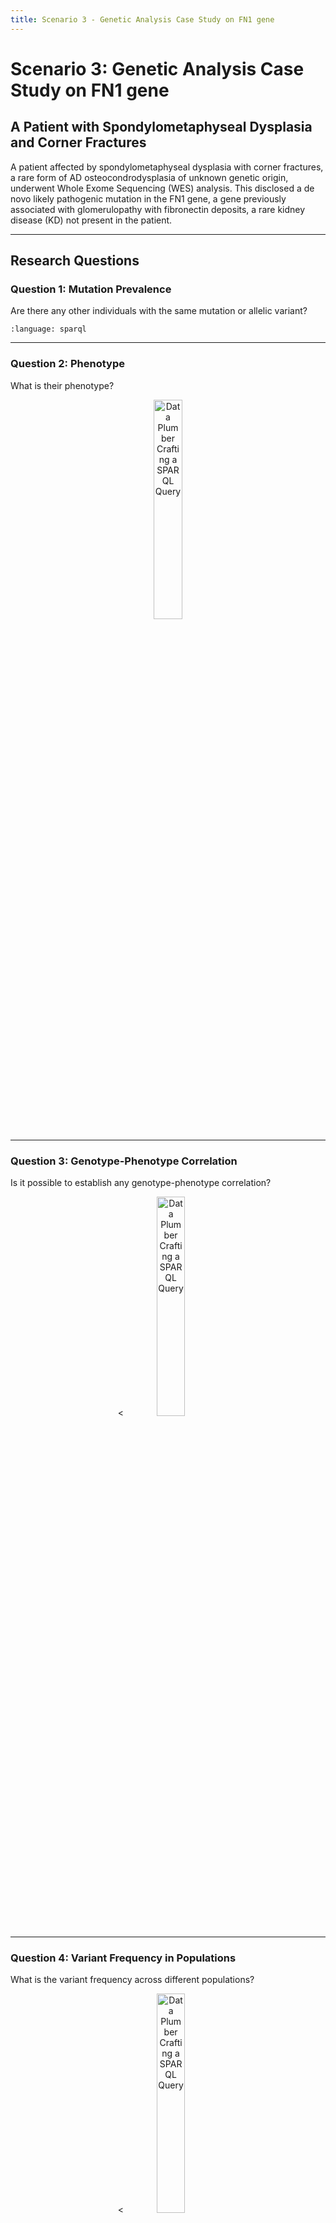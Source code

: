 ```yaml
---
title: Scenario 3 - Genetic Analysis Case Study on FN1 gene
---
```


# Scenario 3: Genetic Analysis Case Study on FN1 gene
## A Patient with Spondylometaphyseal Dysplasia and Corner Fractures

A patient affected by spondylometaphyseal dysplasia with corner fractures, a rare form of AD osteocondrodysplasia of unknown genetic origin, underwent Whole Exome Sequencing (WES) analysis. This disclosed a de novo likely pathogenic mutation in the FN1 gene, a gene previously associated with glomerulopathy with fibronectin deposits, a rare kidney disease (KD) not present in the patient.

---

## Research Questions

### Question 1: Mutation Prevalence
Are there any other individuals with the same mutation or allelic variant?
```{literalinclude} SPARQL/scenario_3/question1_careSM.rq
:language: sparql
```

---
### Question 2: Phenotype
What is their phenotype?
<br><center><img src="wip.png" alt="Data Plumber Crafting a SPARQL Query" style="width:30%;"></center>

---
### Question 3: Genotype-Phenotype Correlation
Is it possible to establish any genotype-phenotype correlation?
<br><center><<img src="wip.png" alt="Data Plumber Crafting a SPARQL Query" style="width:30%;"></center>

---
### Question 4: Variant Frequency in Populations
What is the variant frequency across different populations?
<br><center><<img src="wip.png" alt="Data Plumber Crafting a SPARQL Query" style="width:30%;"></center>

---